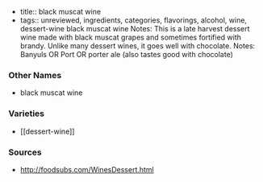 - title:: black muscat wine
- tags:: unreviewed, ingredients, categories, flavorings, alcohol, wine, dessert-wine
black muscat wine Notes: This is a late harvest dessert wine made with black muscat grapes and sometimes fortified with brandy. Unlike many dessert wines, it goes well with chocolate. Notes: Banyuls OR Port OR porter ale (also tastes good with chocolate)

### Other Names

* black muscat wine

### Varieties

* [[dessert-wine]]

### Sources
* http://foodsubs.com/WinesDessert.html
